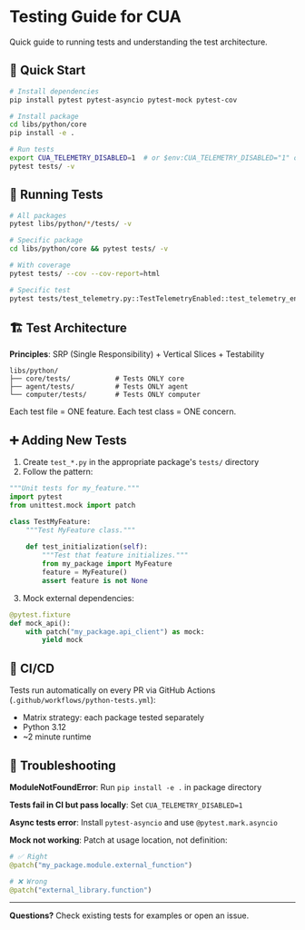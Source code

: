 # Testing Guide for CUA

Quick guide to running tests and understanding the test architecture.

## 🚀 Quick Start

```bash
# Install dependencies
pip install pytest pytest-asyncio pytest-mock pytest-cov

# Install package
cd libs/python/core
pip install -e .

# Run tests
export CUA_TELEMETRY_DISABLED=1  # or $env:CUA_TELEMETRY_DISABLED="1" on Windows
pytest tests/ -v
```

## 🧪 Running Tests

```bash
# All packages
pytest libs/python/*/tests/ -v

# Specific package
cd libs/python/core && pytest tests/ -v

# With coverage
pytest tests/ --cov --cov-report=html

# Specific test
pytest tests/test_telemetry.py::TestTelemetryEnabled::test_telemetry_enabled_by_default -v
```

## 🏗️ Test Architecture

**Principles**: SRP (Single Responsibility) + Vertical Slices + Testability

```
libs/python/
├── core/tests/           # Tests ONLY core
├── agent/tests/          # Tests ONLY agent
└── computer/tests/       # Tests ONLY computer
```

Each test file = ONE feature. Each test class = ONE concern.

## ➕ Adding New Tests

1. Create `test_*.py` in the appropriate package's `tests/` directory
2. Follow the pattern:

```python
"""Unit tests for my_feature."""
import pytest
from unittest.mock import patch

class TestMyFeature:
    """Test MyFeature class."""
    
    def test_initialization(self):
        """Test that feature initializes."""
        from my_package import MyFeature
        feature = MyFeature()
        assert feature is not None
```

3. Mock external dependencies:

```python
@pytest.fixture
def mock_api():
    with patch("my_package.api_client") as mock:
        yield mock
```

## 🔄 CI/CD

Tests run automatically on every PR via GitHub Actions (`.github/workflows/python-tests.yml`):
- Matrix strategy: each package tested separately
- Python 3.12
- ~2 minute runtime

## 🐛 Troubleshooting

**ModuleNotFoundError**: Run `pip install -e .` in package directory

**Tests fail in CI but pass locally**: Set `CUA_TELEMETRY_DISABLED=1`

**Async tests error**: Install `pytest-asyncio` and use `@pytest.mark.asyncio`

**Mock not working**: Patch at usage location, not definition:
```python
# ✅ Right
@patch("my_package.module.external_function")

# ❌ Wrong  
@patch("external_library.function")
```

---

**Questions?** Check existing tests for examples or open an issue.
